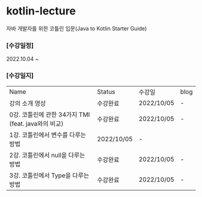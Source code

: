 # kotlin-lecture
자바 개발자를 위한 코틀린 입문(Java to Kotlin Starter Guide)

### [수강일정]
2022.10.04 ~

### [수강일지]
| | | | |
|-|-|-|-|
|Name|Status|수강일|blog|
|강의 소개 영상|수강완료|2022/10/05|-|
|0강. 코틀린에 관한 34가지 TMI (feat. java와의 비교) |수강완료|2022/10/05|-|
|1강. 코틀린에서 변수를 다루는 방법|2022/10/05|-|
|2강. 코틀린에서 null을 다루는 방법|수강완료|2022/10/05|-|
|3강. 코틀린에서 Type을 다루는 방법|수강완료|2022/10/05|-|
